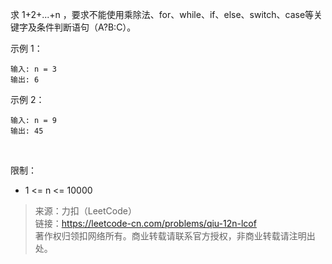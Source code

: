 求 1+2+...+n ，要求不能使用乘除法、for、while、if、else、switch、case等关键字及条件判断语句（A?B:C）。

示例 1：
```
输入: n = 3
输出: 6
```

示例 2：
```
输入: n = 9
输出: 45
```
 

限制：
* 1 <= n <= 10000

> 来源：力扣（LeetCode）  
> 链接：https://leetcode-cn.com/problems/qiu-12n-lcof  
> 著作权归领扣网络所有。商业转载请联系官方授权，非商业转载请注明出处。  